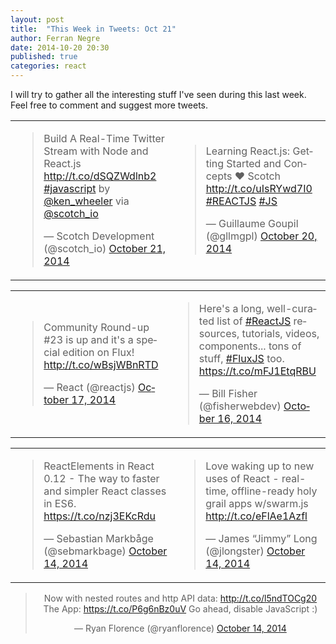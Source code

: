 ```yaml
---
layout: post
title:  "This Week in Tweets: Oct 21"
author: Ferran Negre
date: 2014-10-20 20:30
published: true
categories: react
---
```

I will try to gather all the interesting stuff I've seen during this last week. Feel free to comment and suggest more tweets.

<script async src="//platform.twitter.com/widgets.js" charset="utf-8"></script>

<center>
<table>
    <tr>
        <td><blockquote class="twitter-tweet" lang="en"><p>Build A Real-Time Twitter Stream with Node and React.js <a href="http://t.co/dSQZWdlnb2">http://t.co/dSQZWdlnb2</a> <a href="https://twitter.com/hashtag/javascript?src=hash">#javascript</a> by <a href="https://twitter.com/ken_wheeler">@ken_wheeler</a> via <a href="https://twitter.com/scotch_io">@scotch_io</a></p>&mdash; Scotch Development (@scotch_io) <a href="https://twitter.com/scotch_io/status/524602517041451008">October 21, 2014</a></blockquote></td>
        <td><blockquote class="twitter-tweet" lang="es"><p>Learning React.js: Getting Started and Concepts ♥ Scotch <a href="http://t.co/uIsRYwd7I0">http://t.co/uIsRYwd7I0</a> <a href="https://twitter.com/hashtag/REACTJS?src=hash">#REACTJS</a> <a href="https://twitter.com/hashtag/JS?src=hash">#JS</a></p>&mdash; Guillaume Goupil (@gllmgpl) <a href="https://twitter.com/gllmgpl/status/524227920202854401">October 20, 2014</a></blockquote></td>
    </tr>
</table>

<table>
    <tr>
        <td><blockquote class="twitter-tweet" lang="es"><p>Community Round-up #23 is up and it&#39;s a special edition on Flux! <a href="http://t.co/wBsjWBnRTD">http://t.co/wBsjWBnRTD</a></p>&mdash; React (@reactjs) <a href="https://twitter.com/reactjs/status/523134831325368320">October 17, 2014</a></blockquote></td>
        <td><blockquote class="twitter-tweet" data-cards="hidden" lang="es"><p>Here&#39;s a long, well-curated list of <a href="https://twitter.com/hashtag/ReactJS?src=hash">#ReactJS</a> resources, tutorials, videos, components... tons of stuff, <a href="https://twitter.com/hashtag/FluxJS?src=hash">#FluxJS</a> too. <a href="https://t.co/mFJ1EtqRBU">https://t.co/mFJ1EtqRBU</a></p>&mdash; Bill Fisher (@fisherwebdev) <a href="https://twitter.com/fisherwebdev/status/522641614737793024">October 16, 2014</a></blockquote></td>
    </tr>
</table>

<table>
    <tr>
        <td><blockquote class="twitter-tweet" lang="es"><p>ReactElements in React 0.12 - The way to faster and simpler React classes in ES6. <a href="https://t.co/nzj3EKcRdu">https://t.co/nzj3EKcRdu</a></p>&mdash; Sebastian Markbåge (@sebmarkbage) <a href="https://twitter.com/sebmarkbage/status/522087835193856001">October 14, 2014</a></blockquote></td>
        <td><blockquote class="twitter-tweet" lang="es"><p>Love waking up to new uses of React - real-time, offline-ready holy grail apps w/swarm.js <a href="http://t.co/eFlAe1Azfl">http://t.co/eFlAe1Azfl</a></p>&mdash; James “Jimmy” Long (@jlongster) <a href="https://twitter.com/jlongster/status/522029490244165632">October 14, 2014</a></blockquote></td>
    </tr>
</table>

<blockquote class="twitter-tweet" data-cards="hidden" lang="en"><p>Now with nested routes and http API data:&#10;<a href="http://t.co/l5ndTOCg20">http://t.co/l5ndTOCg20</a>&#10;&#10;The App:&#10;<a href="https://t.co/P6g6nBz0uV">https://t.co/P6g6nBz0uV</a>&#10;&#10;Go ahead, disable JavaScript :)</p>&mdash; Ryan Florence (@ryanflorence) <a href="https://twitter.com/ryanflorence/status/522078970079346689">October 14, 2014</a></blockquote>
</center>